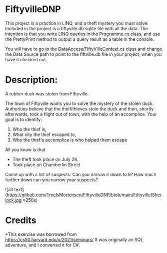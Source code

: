 # FiftyvilleDNP

This project is a practice in LINQ, and a theft mystery you must solve.
Included in the project is a fiftyville.db sqlite file with all the data.
The intention is that you write LINQ queries in the Programme.cs class, and use the PrettyPrint method to output a query result as a table in the console.

You will have to go to the DataAccess/FiftyVilleContext.cs class and change the Data Source path to point to the fiftville.db file in your project, when you have it checked out.

# Description:

A rubber duck was stolen from Fiftyville.

The town of Fiftyville wants you to solve the mystery of the stolen duck.
Authorities believe that the theif/thieves stole the duck and then, shortly afterwards, took a flight out of town, with the help of an accomplice. 
Your goal is to identify:

1) Who the thief is,
2) What city the thief escaped to,
3) Who the thief's accomplice is who helped them escape

All you know is that 
- The theft took place on July 28.
- Took place on Chamberlin Street

Come up with a list of suspects. Can you narrow it down to 8? How much further down can you narrow your suspects?

![alt text](https://github.com/TroelsMortensen/FiftyvilleDNP/blob/main/Fiftyville/Sherlock.jpg =250x)


# Credits
*This exercise was borrowed from https://cs50.harvard.edu/x/2021/seminars/
It was originally an SQL adventure, and I converted it for C#.

